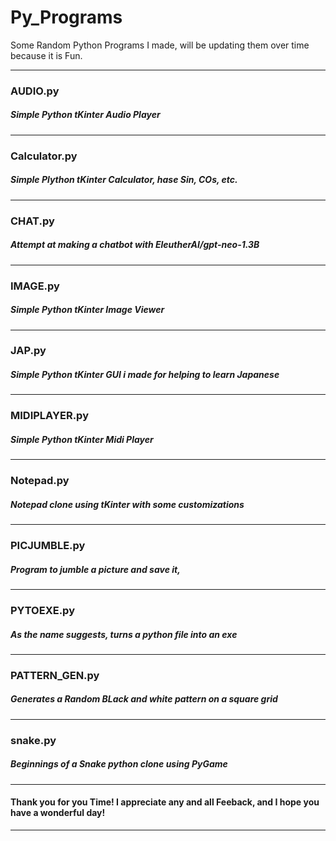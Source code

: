 # Py_Programs
Some Random Python Programs I made, will be updating them over time because it is Fun.
___
### AUDIO.py
##### Simple Python tKinter Audio Player
___
### Calculator.py
##### Simple Plython tKinter Calculator, hase Sin, COs, etc. 
___
### CHAT.py
##### Attempt at making a chatbot with EleutherAI/gpt-neo-1.3B
___
### IMAGE.py
##### Simple Python tKinter Image Viewer
___
### JAP.py
##### Simple Python tKinter GUI i made for helping to learn Japanese
___
### MIDIPLAYER.py
##### Simple Python tKinter Midi Player
___
### Notepad.py
##### Notepad clone using tKinter with some customizations
___
### PICJUMBLE.py
##### Program to jumble a picture and save it,
___
### PYTOEXE.py
##### As the name suggests, turns a python file into an exe
___
### PATTERN_GEN.py
##### Generates a Random BLack and white pattern on a square grid
___
### snake.py
##### Beginnings of a Snake python clone using PyGame
___
#### Thank you for you Time! I appreciate any and all Feeback, and I hope you have a wonderful day!
___
